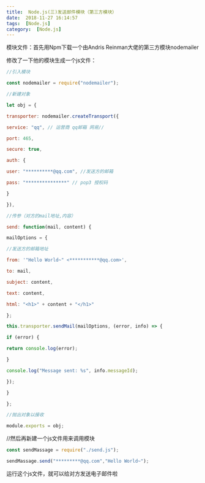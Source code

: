 ```yaml
---
title:  Node.js(三)发送邮件模块（第三方模块） 
date:  2018-11-27 16:14:57 
tags:  [Node.js] 
category:  [Node.js] 
---
```

模块文件：首先用Npm下载一个由Andris Reinman大佬的第三方模块nodemailer

修改了一下他的模块生成一个js文件：

```javascript
//引入模块

const nodemailer = require("nodemailer");

//新建对象

let obj = {

transporter: nodemailer.createTransport({

service: "qq", // 运营商 qq邮箱 网易//

port: 465,

secure: true,

auth: {

user: "**********@qq.com", //发送方的邮箱

pass: "***************" // pop3 授权码

}

}),

//传参（对方的mail地址,内容）

send: function(mail, content) {

mailOptions = {

//发送方的邮箱地址

from: '"Hello World~" <***********@qq.com>',

to: mail,

subject: content,

text: content,

html: "<h1>" + content + "</h1>"

};

this.transporter.sendMail(mailOptions, (error, info) => {

if (error) {

return console.log(error);

}

console.log("Message sent: %s", info.messageId);

});

}

};

//抛出对象以接收

module.exports = obj;
```

//然后再新建一个js文件用来调用模块

```javascript
const sendMassage = require("./send.js");

sendMassage.send("*********@qq.com","Hello World~");
```

运行这个js文件，就可以给对方发送电子邮件啦